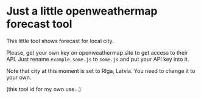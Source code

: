 # Just a little openweathermap forecast tool

This little tool shows forecast for local city.

Please, get your own key on openweathermap site to get access to their API. Just rename `example.some.js` to `some.js` and put your API key into it.

Note that city at this moment is set to RIga, Latvia. You need to change it to your own.

(this tool id for my own use...)
